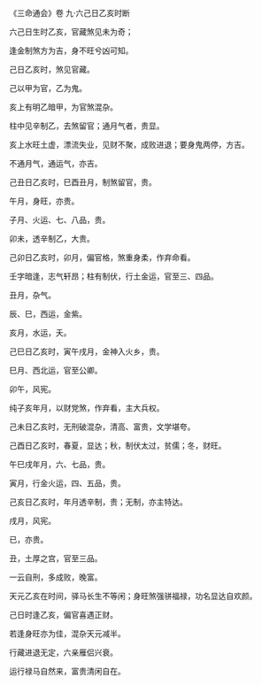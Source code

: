 《三命通会》卷 九·六己日乙亥时断

六己日生时乙亥，官藏煞见未为奇；

逢金制煞方为吉，身不旺兮凶可知。

己日乙亥时，煞见官藏。

己以甲为官，乙为鬼。

亥上有明乙暗甲，为官煞混杂。

柱中见辛制乙，去煞留官；通月气者，贵显。

亥上水旺土虚，漂流失业，见财不聚，成败进退；要身鬼两停，方吉。

不通月气，通运气，亦吉。

己丑日乙亥时，巳酉丑月，制煞留官，贵。

午月，身旺，亦贵。

子月、火运、七、八品，贵。

卯未，透辛制乙，大贵。

己卯日乙亥时，卯月，偏官格，煞重身柔，作弃命看。

壬字暗逢，志气轩昂；柱有制伏，行土金运，官至三、四品。

丑月，杂气。

辰、巳，西运，金紫。

亥月，水运，夭。

己巳日乙亥时，寅午戌月，金神入火乡，贵。

巳月、西北运，官至公卿。

卯午，风宪。

纯子亥年月，以财党煞，作弃看，主大兵权。

己未日乙亥时，无刑破混杂，清高、富贵，文学堪夸。

己酉日乙亥时，春夏，显达；秋，制伏太过，贫儒；冬，财旺。

午巳戌年月，六、七品，贵。

寅月，行金火运，四、五品，贵。

己亥日乙亥时，年月透辛制，贵；无制，亦主特达。

戌月，风宪。

已，亦贵。

丑，土厚之宫，官至三品。

一云自刑，多成败，晚富。

天元乙亥在时间，驿马长生不等闲；身旺煞强骈福禄，功名显达自欢颜。

己日时逢乙亥，偏官喜遇正财。

若逢身旺亦为佳，混杂天元减半。

行藏进退无定，六亲雁侣兴衰。

运行禄马自然来，富贵清闲自在。

